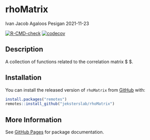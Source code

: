 rhoMatrix
================
Ivan Jacob Agaloos Pesigan
2021-11-23

<!-- README.md is generated from README.Rmd. Please edit that file -->
<!-- badges: start -->

[![R-CMD-check](https://github.com/jeksterslab/rhoMatrix/workflows/R-CMD-check/badge.svg)](https://github.com/jeksterslab/rhoMatrix/actions)
[![codecov](https://codecov.io/gh/jeksterslab/rhoMatrix/branch/main/graph/badge.svg)](https://codecov.io/gh/jeksterslab/rhoMatrix)
<!-- badges: end -->

## Description

A collection of functions related to the correlation matrix $ $.

## Installation

You can install the released version of `rhoMatrix` from
[GitHub](https://github.com/jeksterslab/rhoMatrix) with:

``` r
install.packages("remotes")
remotes::install_github("jeksterslab/rhoMatrix")
```

## More Information

See [GitHub Pages](https://jeksterslab.github.io/rhoMatrix/index.html)
for package documentation.
